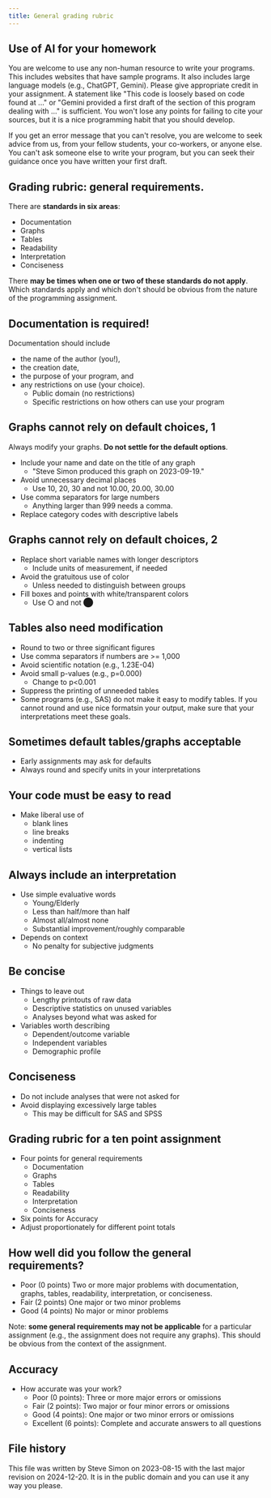 ```yaml
---
title: General grading rubric
---
```


## Use of AI for your homework

You are welcome to use any non-human resource to write your programs. This includes websites that have sample programs. It also includes large language models (e.g., ChatGPT, Gemini). Please give appropriate credit in your assignment. A statement like "This code is loosely based on code found at ..." or "Gemini provided a first draft of the section of this program dealing with ..." is sufficient. You won't lose any points for failing to cite your sources, but it is a nice programming habit that you should develop.

If you get an error message that you can't resolve, you are welcome to seek advice from us, from your fellow students, your co-workers, or anyone else. You can't ask someone else to write your program, but you can seek their guidance once you have written your first draft.

## Grading rubric: general requirements.

There are **standards in six areas**:

-   Documentation
-   Graphs
-   Tables
-   Readability
-   Interpretation
-   Conciseness

There **may be times when one or two of these standards do not apply**. Which
standards apply and which don't should be obvious from the nature of the 
programming assignment.

## Documentation is required!

Documentation should include

-   the name of the author (you!),
-   the creation date, 
-   the purpose of your program, and 
-   any restrictions on use (your choice).
    -    Public domain (no restrictions)
    -    Specific restrictions on how others can use your program

## Graphs cannot rely on default choices, 1

Always modify your graphs. **Do not settle for the default options**.

-   Include your name and date on the title of any graph
    -   "Steve Simon produced this graph on 2023-09-19."
-   Avoid unnecessary decimal places
    -   Use 10, 20, 30 and not 10.00, 20.00, 30.00
-   Use comma separators for large numbers
    -   Anything larger than 999 needs a comma.
-   Replace category codes with descriptive labels

## Graphs cannot rely on default choices, 2

-   Replace short variable names with longer descriptors
    -   Include units of measurement, if needed
-   Avoid the gratuitous use of color
    -   Unless needed to distinguish between groups
-   Fill boxes and points with white/transparent colors
    -  Use ○ and not ⬤

## Tables also need modification

-   Round to two or three significant figures
-   Use comma separators if numbers are >= 1,000
-   Avoid scientific notation (e.g., 1.23E-04)
-   Avoid small p-values (e.g., p=0.000)
    -   Change to p<0.001
-   Suppress the printing of unneeded tables
-   Some programs (e.g., SAS) do not make it easy to modify tables. If you cannot round and use nice formatsin your output, make sure that your interpretations meet these goals.

## Sometimes default tables/graphs acceptable

-   Early assignments may ask for defaults
-   Always round and specify units in your interpretations

## Your code must be easy to read

-   Make liberal use of
    -  blank lines
    -  line breaks
    -  indenting
    -  vertical lists

## Always include an interpretation

-   Use simple evaluative words
    -   Young/Elderly
    -   Less than half/more than half
    -   Almost all/almost none
    -   Substantial improvement/roughly comparable
-   Depends on context
    -   No penalty for subjective judgments

## Be concise

-   Things to leave out
    -   Lengthy printouts of raw data
    -   Descriptive statistics on unused variables
    -   Analyses beyond what was asked for
-   Variables worth describing
    -   Dependent/outcome variable
    -   Independent variables
    -   Demographic profile

## Conciseness

-   Do not include analyses that were not asked for
-   Avoid displaying excessively large tables
    -   This may be difficult for SAS and SPSS

## Grading rubric for a ten point assignment

-  Four points for general requirements
   -   Documentation
   -   Graphs
   -   Tables
   -   Readability
   -   Interpretation
   -   Conciseness
-  Six points for Accuracy
-  Adjust proportionately for different point totals


## How well did you follow the general requirements?

-   Poor (0 points) Two or more major problems with documentation, graphs, tables, readability, interpretation, or conciseness.
-   Fair (2 points) One major or two minor problems
-   Good (4 points) No major or minor problems

Note: **some general requirements may not be applicable** for a particular 
assignment (e.g., the assignment does not require any graphs). This should be 
obvious from the context of the assignment.

## Accuracy

-   How accurate was your work?    
    -   Poor (0 points): Three or more major errors or omissions
    -   Fair (2 points): Two major or four minor errors or omissions
    -   Good (4 points): One major or two minor errors or omissions
    -   Excellent (6 points): Complete and accurate answers to all questions

## File history

This file was written by Steve Simon on 2023-08-15 with the last major revision on 2024-12-20. It is in the public domain and you can use it any way you please.

